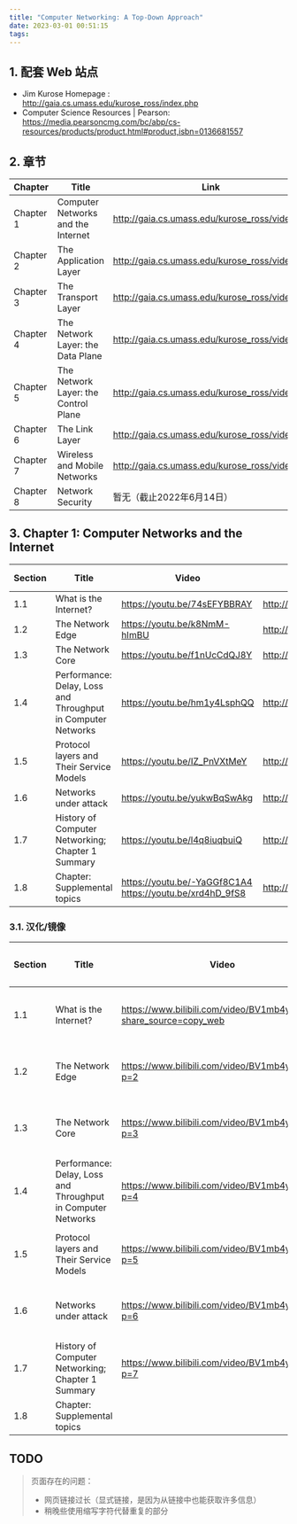 ```yaml
---
title: "Computer Networking: A Top-Down Approach"
date: 2023-03-01 00:51:15
tags:
---
```




## 1. 配套 Web 站点

- Jim Kurose Homepage : <http://gaia.cs.umass.edu/kurose_ross/index.php>
- Computer Science Resources | Pearson: <https://media.pearsoncmg.com/bc/abp/cs-resources/products/product.html#product,isbn=0136681557>

## 2. 章节

|Chapter|Title|Link|
|--|--|--|
|Chapter 1| Computer Networks and the Internet|<http://gaia.cs.umass.edu/kurose_ross/videos/1>|
|Chapter 2| The Application Layer|<http://gaia.cs.umass.edu/kurose_ross/videos/2>|
|Chapter 3| The Transport Layer|<http://gaia.cs.umass.edu/kurose_ross/videos/3>|
|Chapter 4| The Network Layer: the Data Plane|<http://gaia.cs.umass.edu/kurose_ross/videos/4>|
|Chapter 5| The Network Layer: the Control Plane|<http://gaia.cs.umass.edu/kurose_ross/videos/5>|
|Chapter 6| The Link Layer|<http://gaia.cs.umass.edu/kurose_ross/videos/6>|
|Chapter 7| Wireless and Mobile Networks|<http://gaia.cs.umass.edu/kurose_ross/videos/7>|
|Chapter 8| Network Security|暂无（截止2022年6月14日）|

## 3. Chapter 1: Computer Networks and the Internet

|Section|Title|Video|Notes|Knowledge checks|Problems|
|--|--|--|--|--|--|
|1.1|What is the Internet?|<https://youtu.be/74sEFYBBRAY>|<http://gaia.cs.umass.edu/kurose_ross/videos/1/1/1.1_video_slides_posted.pptx>|||
|1.2|The Network Edge|<https://youtu.be/k8NmM-hImBU>|<http://gaia.cs.umass.edu/kurose_ross/videos/1/2/1.2_video_slides_posted.pptx>|||
|1.3|The Network Core|<https://youtu.be/f1nUcCdQJ8Y>|<http://gaia.cs.umass.edu/kurose_ross/videos/1/3/1.3_video_slides_posted.pptx>|||
|1.4|Performance: Delay, Loss and Throughput in Computer Networks|<https://youtu.be/hm1y4LsphQQ>|<http://gaia.cs.umass.edu/kurose_ross/videos/1/4/1.4_video_slides_posted.pptx>|||
|1.5|Protocol layers and Their Service Models|<https://youtu.be/IZ_PnVXtMeY>|<http://gaia.cs.umass.edu/kurose_ross/videos/1/5/1.5_video_slides_posted.pptx>|||
|1.6|Networks under attack|<https://youtu.be/yukwBqSwAkg>|<http://gaia.cs.umass.edu/kurose_ross/videos/1/6/1.6_video_slides_posted.pptx>|||
|1.7|History of Computer Networking; Chapter 1 Summary|<https://youtu.be/l4q8iuqbuiQ>|<http://gaia.cs.umass.edu/kurose_ross/videos/1/7/1.7_video_slides_posted.pptx>|||
|1.8|Chapter: Supplemental topics|<https://youtu.be/-YaGGf8C1A4> <https://youtu.be/xrd4hD_9fS8>|<http://gaia.cs.umass.edu/kurose_ross/videos/1/8/ch1_supplemental_video_slides_posted.pptx>|||

### 3.1. 汉化/镜像

|Section|Title|Video|本地化|
|--|--|--|--|
|1.1|What is the Internet?|<https://www.bilibili.com/video/BV1mb4y1d7K7?share_source=copy_web>|字幕-中简|
|1.2|The Network Edge|<https://www.bilibili.com/video/BV1mb4y1d7K7?p=2>|字幕-中简|
|1.3|The Network Core|<https://www.bilibili.com/video/BV1mb4y1d7K7?p=3>|字幕-中简|
|1.4|Performance: Delay, Loss and Throughput in Computer Networks|<https://www.bilibili.com/video/BV1mb4y1d7K7?p=4>|字幕-中简|
|1.5|Protocol layers and Their Service Models|<https://www.bilibili.com/video/BV1mb4y1d7K7?p=5>|字幕-中简|
|1.6|Networks under attack|<https://www.bilibili.com/video/BV1mb4y1d7K7?p=6>|字幕-中简|
|1.7|History of Computer Networking; Chapter 1 Summary|<https://www.bilibili.com/video/BV1mb4y1d7K7?p=7>|字幕-中简|
|1.8|Chapter: Supplemental topics|||

## TODO

> 页面存在的问题：
>
> - 网页链接过长（显式链接，是因为从链接中也能获取许多信息）
> - 稍晚些使用缩写字符代替重复的部分

<!--
Copyright © 2022,2023 [cc01cc](https://github.com/cc01cc)

本页面采用 [知识共享署名-非商业性使用 4.0 国际许可协议](http://creativecommons.org/licenses/by-nc/4.0/) 进行许可。

转载请注明原始地址：<https://github.com/cc01cc/cc01cc>
-->